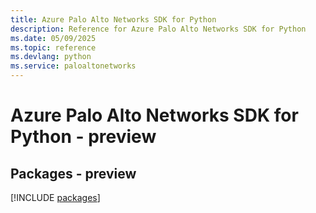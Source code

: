 ```yaml
---
title: Azure Palo Alto Networks SDK for Python
description: Reference for Azure Palo Alto Networks SDK for Python
ms.date: 05/09/2025
ms.topic: reference
ms.devlang: python
ms.service: paloaltonetworks
---
```

# Azure Palo Alto Networks SDK for Python - preview
## Packages - preview
[!INCLUDE [packages](palo-alto-networks-index.md)]